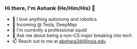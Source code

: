 ### Hi there, I'm Ashank (He/Him/His) 👋


- 🤖 I love anything autonomy and robotics
- 🚗 Incoming @ Tesla, DeepMap
- 🦑 I'm currently a professional squid
- 💬 Ask me about being a non-CS major breaking into tech
- 📫 Reach out to me at abehara2@illinois.edu
